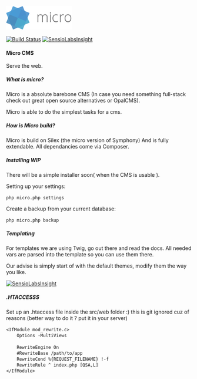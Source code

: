 ![Micro Logo](logo.png)

[![Build Status](https://travis-ci.org/HatMedia/Micro.svg?branch=master)](https://travis-ci.org/HatMedia/Micro)
[![SensioLabsInsight](https://insight.sensiolabs.com/projects/c5231522-8df6-468e-8661-f248e16ee68a/mini.png)](https://insight.sensiolabs.com/projects/c5231522-8df6-468e-8661-f248e16ee68a)
#### Micro CMS
Serve the web.

##### What is micro?
Micro is a absolute barebone CMS (In case you need something full-stack check out great open source alternatives or OpalCMS).

Micro is able to do the simplest tasks for a cms.

##### How is Micro build?
Micro is build on Silex (the micro version of Symphony) And is fully extendable. All dependancies come via Composer.


##### Installing WIP

There will be a simple installer soon( when the CMS is usable ).

Setting up your settings:

	php micro.php settings

Create a backup from your current database:

	php micro.php backup

##### Templating

For templates we are using Twig, go out there and read the docs.
All needed vars are parsed into the template so you can use them there.

Our advise is simply start of with the default themes, modify them the way you like.


[![SensioLabsInsight](https://insight.sensiolabs.com/projects/c5231522-8df6-468e-8661-f248e16ee68a/big.png)](https://insight.sensiolabs.com/projects/c5231522-8df6-468e-8661-f248e16ee68a)

##### .HTACCESSS

Set up an .htaccess file inside the src/web folder :) this is git ignored cuz of reasons (better way to do it ? put it in your server)

	<IfModule mod_rewrite.c>
    	Options -MultiViews

    	RewriteEngine On
    	#RewriteBase /path/to/app
    	RewriteCond %{REQUEST_FILENAME} !-f
		RewriteRule ^ index.php [QSA,L]
	</IfModule>

